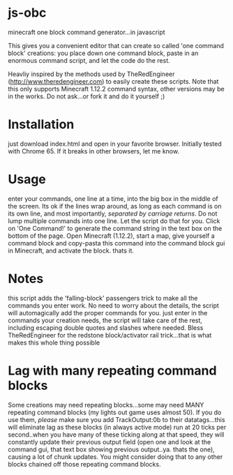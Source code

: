# js-obc
minecraft one block command generator...in javascript

This gives you a convenient editor that can create so called 'one command block' creations: you place down one command block, paste in an enormous command script, and let the code do the rest.

Heavliy inspired by the methods used by TheRedEngineer (http://www.theredengineer.com) to easily create these scripts. Note that this only supports Minecraft 1.12.2 command syntax, other versions may be in the works. Do not ask...or fork it and do it yourself ;)

# Installation 
just download index.html and open in your favorite browser. Initially tested with Chrome 65. If it breaks in other browsers, let me know.

# Usage
enter your commands, one line at a time, into the big box in the middle of the screen. Its ok if the lines wrap around, as long as each command is on its own line, and most importantly, *separated by carriage returns*. Do not lump multiple commands into one line. Let the script do that for you. Click on 'One Command!' to generate the command string in the text box on the bottom of the page. Open Minecraft (1.12.2), start a map, give yourself a command block and copy-pasta this command into the command block gui in Minecraft, and activate the block. thats it.

# Notes
this script adds the 'falling-block' passengers trick to make all the commands you enter work. No need to worry about the details, the script will automagically add the proper commands for you. just enter in the commands your creation needs, the script will take care of the rest, including escaping double quotes and slashes where needed. Bless TheRedEngineer for the redstone block/activator rail trick...that is what makes this whole thing possible

# Lag with many repeating command blocks

Some creations may need repeating blocks...some may need MANY repeating command blocks (my lights out game uses almost 50). If you do use them, *please* make sure you add TrackOutput:0b to their datatags...this will eliminate lag as these blocks (in always active mode) run at 20 ticks per second..when you have many of these ticking along at that speed, they will constantly update their previous output field (open one and look at the command gui, that text box showing previous output..ya. thats the one), causing a lot of chunk updates. You might consider doing that to any other blocks chained off those repeating command blocks.
